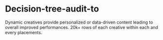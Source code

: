 # Decision-tree-audit-to
Dynamic creatives provide personalized or data-driven content leading to overall improved performances.
20k+ rows of each creative within each and every placements.
